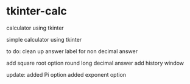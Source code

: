 # tkinter-calc
calculator using tkinter

simple calculator using tkinter

to do:
  clean up answer label for non decimal answer
  
  
  add square root option
  round long decimal answer
  add history window



update: 
added Pi option
added exponent option
